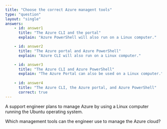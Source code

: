 ```yaml
---
title: "Choose the correct Azure managent tools"
type: "question"
layout: "single"
answers:
    - id: answer1
      title: "The Azure CLI and the portal"
      explain: "Azure PowerShell will also run on a Linux computer."

    - id: answer2
      title: "The Azure portal and Azure PowerShell"
      explain: "Azure CLI will also run on a Linux computer."

    - id: answer3
      title: "The Azure CLI and Azure PowerShell"
      explain: "The Azure Portal can also be used on a Linux computer."
      
    - id: answer4
      title: "The Azure CLI, the Azure portal, and Azure PowerShell"
      correct: true
---
```


A support engineer plans to manage Azure by using a Linux computer running the Ubuntu operating system. 

Which management tools can the engineer use to manage the Azure cloud? 